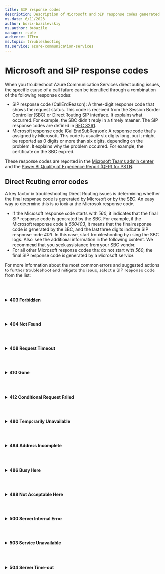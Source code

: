 ```yaml
---
title: SIP response codes
description: Description of Microsoft and SIP response codes generated by an Azure Communication Services direct routing service
ms.date: 6/11/2023
author: boris-bazilevskiy
ms.author: bobazile
manager: rcole
audience: ITPro
ms.topic: troubleshooting
ms.service: azure-communication-services
---
```


# Microsoft and SIP response codes

When you troubleshoot Azure Communication Services direct outing issues, the specific cause of a call failure can be identified through a combination of the following response codes:

- SIP response code (CallEndReason): A three-digit response code that shows the request status. This code is received from the Session Border Controller (SBC) or Direct Routing SIP interface. It explains what occurred. For example, the SBC didn't reply in a timely manner. The SIP response codes are defined in [RFC 3261](https://www.rfc-editor.org/rfc/rfc3261#page-182).
- Microsoft response code (CallEndSubReason): A response code that's assigned by Microsoft. This code is usually six digits long, but it might be reported as 0 digits or more than six digits, depending on the problem. It explains why the problem occurred. For example, the certificate on the SBC expired.

These response codes are reported in the [Microsoft Teams admin center](/microsoftteams/direct-routing-health-dashboard#detailed-information-for-each-sbc) and the [Power BI Quality of Experience Report (QER) for PSTN](/microsoftteams/cqd-power-bi-query-templates).

## Direct Routing error codes

A key factor in troubleshooting Direct Routing issues is determining whether the final response code is generated by Microsoft or by the SBC. An easy way to determine this is to look at the Microsoft response code.

- If the Microsoft response code starts with *560*, it indicates that the final SIP response code is generated by the SBC. For example, if the Microsoft response code is *560403*, it means that the final response code is generated by the SBC, and the last three digits indicate SIP response code *403*. In this case, start troubleshooting by using the SBC logs. Also, see the additional information in the following content. We recommend that you seek assistance from your SBC vendor.
- For all other Microsoft response codes that do not start with *560*, the final SIP response code is generated by a Microsoft service.

For more information about the most common errors and suggested actions to further troubleshoot and mitigate the issue, select a SIP response code from the list:

<br><br>
<details>
<summary><b>403 Forbidden</b></summary>

## SIP response code 403

Possible combinations of the SIP 403 error and Microsoft response codes.

### 10199 403 Call rejected as private calling is disabled for the callee

- Microsoft response code: **10199**
- SIP response code: **403**
- Suggested actions:  
  - In the calling policy that's assigned to the affected user, turn on the [Make private calls](/MicrosoftTeams/teams-calling-policy#make-private-calls) setting.

### 10500 403 Current call site state prevents fork to this entity

- Microsoft response code: **10500**
- SIP response code: **403**
- Suggested actions:  
  - Verify that [Location-Based Routing](/microsoftteams/location-based-routing-plan) is set up correctly, and fix any misconfigurations.  

### 10553 403 Participant call leg has been cancelled because an invite to a required recorder failed

- Microsoft response code: **10553**
- SIP response code: **403**
- Suggested actions:  
  - Verify that [compliance recording](/microsoftteams/teams-recording-policy) is set up correctly, including provisioning of the recorder bot.
  - Work with the compliance recording partner who provides the recorder service to check why the bot can't be invited.
  
### 510532 403 Get Inbound Direct routing - RuntimeApi trunk config not found for customer

- Microsoft response code: **510532**
- SIP response code: **403**
- Suggested actions:  
  - Verify the trunk (gateway) configuration for the specific tenant, and make sure that it's set up correctly. For more information about call routing configuration, see [Configure call routing for Direct Routing](/microsoftteams/direct-routing-voice-routing).

### 510532 403 No trunk config was found

- Microsoft response code: **510532**
- SIP response code: **403**
- Suggested actions:  
  - Verify that the calls are sent from the correct SBC Fully Qualified Domain Name (FQDN) that's associated with your tenant. Also, verify that the FQDN in the Contact header of the SIP INVITE message is registered under your tenant.

### 510534 403 Get Inbound Direct routing - blocked calling number for customer

- Microsoft response code: **510534**
- SIP response code: **403**
- Suggested actions:  
  - Check the [inbound call blocking settings](/microsoftteams/block-inbound-calls) for blocked caller numbers.

### 510560 403 User is not Enterprise Voice enabled

- Microsoft response code: **510560**
- SIP response code: **403**
- Suggested actions:  
  - Verify that the affected user is assigned a Phone System license, and [enable Enterprise Voice for the user](/microsoftteams/direct-routing-enable-users).

### 510560 403 User is not Enterprise Voice enabled. User is not allowed to make user based dial out

- Microsoft response code: **510560**
- SIP response code: **403**
- Suggested actions:  
  - Verify that the affected user is assigned a Phone System license, and [enable Enterprise Voice for the user](/microsoftteams/direct-routing-enable-users).

### 510562 403 User is not allowed to make outbound PSTN Calls

- Microsoft response code: **510562**
- SIP response code: **403**
- Suggested actions:  
  - Verify that the affected user is assigned a Phone System license and is correctly [enabled for Direct Routing](/microsoftteams/direct-routing-enable-users). For more information about issues with outbound calls, see [Issues that affect outbound Direct Routing calls](/microsoftteams/troubleshoot/phone-system/direct-routing/issues-with-outbound-calls).

### 510563 403 User is only allowed to make domestic calls. This is an international call

- Microsoft response code: **510563**
- SIP response code: **403**
- Suggested actions:  
  - Check whether the user is limited to making only domestic calls.

### 560403 403 Forbidden; Call rejected

- Microsoft response code: **560403**
- SIP response code: **403**
- Suggested actions:  
  - Check the logs on the SBC to investigate why the call was rejected.

### 510559 403 Get Outbound routing - No viable path (Forbidden)

- Microsoft response code: **510559**
- SIP response code: **403**
- Suggested actions:  
  - Make sure that the dialed number in Teams matches a corresponding number pattern in a voice route for the given user. In some cases, this error occurs because an incorrect number is dialed, or the customer's own internal policy prevents calls to specific countries/regions, or number patterns.

</details>

<br><br>
<details>
<summary><b>404 Not Found</b></summary>


</details>

<br><br>
<details>
<summary><b>408 Request Timeout</b></summary>


</details>

<br><br>
<details>
<summary><b>410 Gone</b></summary>


</details>

<br><br>
<details>
<summary><b>412 Conditional Request Failed</b></summary>


</details>

<br><br>
<details>
<summary><b>480 Temporarily Unavailable</b></summary>


</details>

<br><br>
<details>
<summary><b>484 Address Incomplete</b></summary>


</details>

<br><br>
<details>
<summary><b>486 Busy Here</b></summary>


</details>

<br><br>
<details>
<summary><b>488 Not Acceptable Here</b></summary>


</details>

<br><br>
<details>
<summary><b>500 Server Internal Error</b></summary>


</details>

<br><br>
<details>
<summary><b>503 Service Unavailable</b></summary>


</details>

<br><br>
<details>
<summary><b>504 Server Time-out</b></summary>


</details>